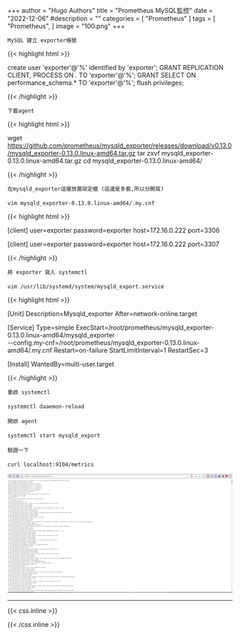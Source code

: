 +++
author = "Hugo Authors"
title = "Prometheus MySQL監控"
date = "2022-12-06"
#description = ""
categories = [
    "Prometheus"
]
tags = [
    "Prometheus",
]
image = "100.png"
+++


    MySQL 建立 exporter帳號
    
   {{< highlight html >}}
   
   create user 'exporter'@'%' identified by 'exporter';
   GRANT REPLICATION CLIENT, PROCESS ON *.* TO 'exporter'@'%';
   GRANT SELECT ON performance_schema.* TO 'exporter'@'%';
   flush privileges;
   
   {{< /highlight >}}
   
    下載agent
    
   {{< highlight html >}}
   
   wget https://github.com/prometheus/mysqld_exporter/releases/download/v0.13.0/mysqld_exporter-0.13.0.linux-amd64.tar.gz
   tar zxvf mysqld_exporter-0.13.0.linux-amd64.tar.gz
   cd mysqld_exporter-0.13.0.linux-amd64/
   
   {{< /highlight >}}
   
    在mysqld_exporter這層放置設定檔 (這邊是多套,所以分開寫)
    
    vim mysqld_exporter-0.13.0.linux-amd64/.my.cnf
    
   {{< highlight html >}}
   
   [client]
   user=exporter
   password=exporter
   host=172.16.0.222
   port=3306
   
   [client]
   user=exporter
   password=exporter
   host=172.16.0.222
   port=3307

   {{< /highlight >}}
   
    將 exporter 寫入 systemctl
    
    vim /usr/lib/systemd/system/mysqld_export.service
    
   {{< highlight html >}}
   
   [Unit]
   Description=Mysqld_exporter
   After=network-online.target
   
   [Service]
   Type=simple
   ExecStart=/root/prometheus/mysqld_exporter-0.13.0.linux-amd64/mysqld_exporter \
   --config.my-cnf=/root/prometheus/mysqld_exporter-0.13.0.linux-amd64/.my.cnf
   Restart=on-failure
   StartLimitInterval=1
   RestartSec=3
   
   [Install]
   WantedBy=multi-user.target

   {{< /highlight >}}
   
    重啟 systemctl 
    
    systemctl daaemon-reload
    
    開啟 agent
   
    systemctl start mysqld_export
    
    驗證一下
    
    curl localhost:9104/metrics
    
   ![](00001.png)
    
***

{{< css.inline >}}
<style>
.emojify {
	font-family: Apple Color Emoji, Segoe UI Emoji, NotoColorEmoji, Segoe UI Symbol, Android Emoji, EmojiSymbols;
	font-size: 2rem;
	vertical-align: middle;
}
@media screen and (max-width:650px) {
  .nowrap {
    display: block;
    margin: 25px 0;
  }
}
</style>
{{< /css.inline >}}
